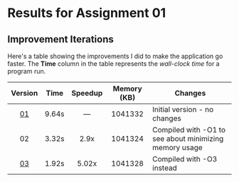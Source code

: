 # Results for Assignment 01

## Improvement Iterations

Here's a table showing the improvements I did to make the application go faster.  The **Time** column in the table represents the _wall-clock time_ for a program run.

| Version | Time | Speedup | Memory (KB) | Changes |
| :-----: | ---- | :-----: | :------: | ------- |
| [01](01.cpp) | 9.64s | &mdash; | 1041332 | Initial version - no changes |
| 02 | 3.32s | 2.9x | 1041324 | Compiled with -O1 to see about minimizing memory usage |
| [03](03.cpp) | 1.92s | 5.02x| 1041328 | Compiled with -O3 instead
